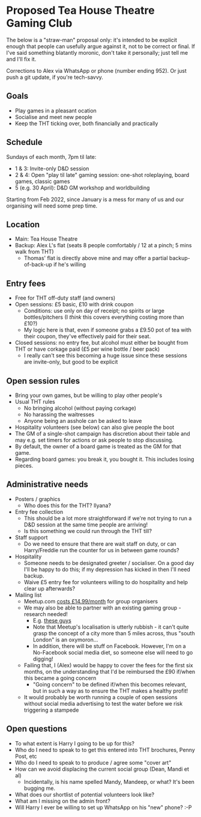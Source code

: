 # Proposed Tea House Theatre Gaming Club

The below is a "straw-man" proposal only: it's intended to be explicit enough that people can usefully argue against it, not to be correct or final.  If I've said something blatantly moronic, don't take it personally; just tell me and I'll fix it.

Corrections to Alex via WhatsApp or phone (number ending 952).  Or just push a git update, if you're tech-savvy.

## Goals
+ Play games in a pleasant ocation
+ Socialise and meet new people
+ Keep the THT ticking over, both financially and practically

## Schedule
Sundays of each month, 7pm til late:
+ 1 & 3: Invite-only D&D session
+ 2 & 4: Open "play til late" gaming session: one-shot roleplaying, board games, classic games
+ 5 (e.g. 30 April): D&D GM workshop and worldbuilding

Starting from Feb 2022, since January is a mess for many of us and our organising will need some prep time.

## Location
+ Main: Tea House Theatre
+ Backup: Alex L's flat (seats 8 people comfortably / 12 at a pinch; 5 mins walk from THT)
  - Thomas' flat is directly above mine and may offer a partial backup-of-back-up if he's willing

## Entry fees
+ Free for THT off-duty staff (and owners)
+ Open sessions: £5 basic, £10 with drink coupon
  - Conditions: use only on day of receipt; no spirits or large bottles/pitchers (I *think* this covers everything costing more than £10?)
  - My logic here is that, even if someone grabs a £9.50 pot of tea with their coupon, they've effectively paid for their seat.
+ Closed sessions: no entry fee, but alcohol must either be bought from THT or have corkage paid (£5 per wine bottle / beer pack)
  - I really can't see this becoming a huge issue since these sessions are invite-only, but good to be explicit

## Open session rules
+ Bring your own games, but be willing to play other people's
+ Usual THT rules
  - No bringing alcohol (without paying corkage)
  - No harassing the waitresses
  - Anyone being an asshole can be asked to leave
+ Hospitality volunteers (see below) can also give people the boot
+ The GM of a single-shot campaign has discretion about their table and may e.g. set timers for actions or ask people to stop discussing.
+ By default, the owner of a board game is treated as the GM for that game.
+ Regarding board games: you break it, you bought it.  This includes losing pieces. 

## Administrative needs
+ Posters / graphics
  - Who does this for the THT?  Ilyana?
+ Entry fee collection
  - This should be a lot more straightforward if we're not trying to run a D&D session at the same time people are arriving!
  - Is this something we could run through the THT till?
+ Staff support
  - Do we need to ensure that there are wait staff on duty, or can Harry/Freddie run the counter for us in between game rounds?
+ Hospitality
  - Someone needs to be designated greeter / socialiser. On a good day I'll be happy to do this; if my depression has kicked in then I'll need backup.
  - Waive £5 entry fee for volunteers willing to do hospitality and help clear up afterwards?
+ Mailing list
  - Meetup.com [costs £14.99/month](https://techboomers.com/t/when-is-meetup-free-how-much-it-costs) for group organisers
  - We may also be able to partner with an existing gaming group - research needed!
    - E.g. [these guys](https://www.meetup.com/south-london-Board-Games/)
    - Note that Meetup's localisation is utterly rubbish - it can't quite grasp the concept of a city more than 5 miles across, thus "south London" is an oxymoron...
    - In addition, there will be stuff on Facebook.  However, I'm on a No-Facebook social media diet, so someone else will need to go digging!
  - Failing that, I (Alex) would be happy to cover the fees for the first six months, on the understanding that I'd be reimbursed the £90 if/when this became a going concern
    - "Going concern" to be defined if/when this becomes relevant, but in such a way as to ensure the THT makes a healthy profit!
  - It would probably be worth running a couple of open sessions without social media advertising to test the water before we risk triggering a stampede

## Open questions
+ To what extent is Harry I going to be up for this?
+ Who do I need to speak to to get this entered into THT brochures, Penny Post, etc
+ Who do I need to speak to to produce / agree some "cover art"
+ How can we avoid displacing the current social group (Dean, Mandi et al)
  - Incidentally, is his name spelled Mandy, Mandeep, or what?  It's been bugging me.
+ What does our shortlist of potential volunteers look like?
+ What am I missing on the admin front?
+ Will Harry I ever be willing to set up WhatsApp on his "new" phone?  :-P
